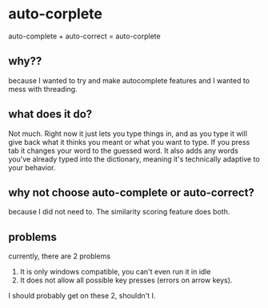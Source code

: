 # auto-corplete
auto-complete + auto-correct = auto-corplete  
  
## why??  
because I wanted to try and make autocomplete features and I wanted to mess with threading.  
  
## what does it do?
Not much. Right now it just lets you type things in, and as you type it will give back what it thinks you meant or what you want to type. If you press tab it changes your word to the guessed word. It also adds any words you've already typed into the dictionary, meaning it's technically adaptive to your behavior.  

## why not choose auto-complete or auto-correct?
because I did not need to. The similarity scoring feature does both.  

## problems
currently, there are 2 problems  
1. It is only windows compatible, you can't even run it in idle  
2. It does not allow all possible key presses (errors on arrow keys).  
  
I should probably get on these 2, shouldn't I.